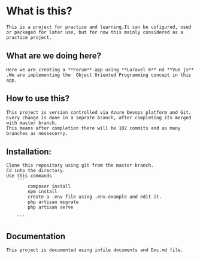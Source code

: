 # What is this?
    This is a project for practice and learning.It can be cofigured, used or packaged for later use, but for now this mainly considered as a practice project.
## What are we doing here?
    Here we are creating a **Forum** app using **Laravel 6** nd **Vue js** .We are implementing the  Object Oriented Programming concept in this app.

## How to use this?
    This project is version controlled via Azure Devops platform and Git.
    Every change is done in a seprate branch, after completing its merged with master branch.
    This means after completion there will be 102 commits and as many branches as nessecerry.

## Installation:
    Clone this repository using git from the master branch.
    Cd into the directory.
    Use this commands
        ```
            composer install
            npm install
            create a .env file using .env.example and edit it.
            php artisan migrate
            php artisan serve
            
        ```

## Documentation
    This project is documented using infile documents and Doc.md file.
    